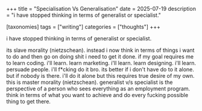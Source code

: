 +++
title = "Specialisation Vs Generalisation"
date = 2025-07-19
description = "i have stopped thinking in terms of generalist or specialist."

[taxonomies]
tags = ["writing"]
categories = ["thoughts"]
+++

i have stopped thinking in terms of generalist or specialist.

<!-- more -->

its slave morality (nietzschean). instead i now think in terms of things i want to do and then go on doing shit i need to get it done. if my goal requires me to
learn coding. i'll learn.
learn marketing. i'll learn.
learn designing. i'll learn.
persuade people. i'll f\*cking do it bro.
its better if i don't have do to it alone. but if nobody is there. i'll do it alone
but this requires true desire of my own. this is master morality (nietzschean).
generalist v/s specialist is the perspective of a person who sees everything as an employment program. think in terms of what you want to achieve and do every fucking possible thing to get there.
